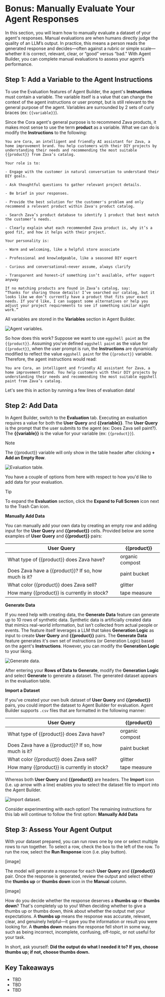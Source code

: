 # Bonus: Manually Evaluate Your Agent Responses

In this section, you will learn how to manually evaluate a dataset of your agent's responses. Manual evaluations are when humans directly judge the quality of an LLM’s output. In practice, this means a person reads the generated response and decides—often against a rubric or simple scale—whether it is correct, relevant, clear, or “good” versus “bad.” With Agent Builder, you can complete manual evaluations to assess your agent’s performance.

## Step 1: Add a Variable to the Agent Instructions

To use the Evaluation features of Agent Builder, the agent's **Instructions** must contain a variable. The variable itself is a value that can change the context of the agent instructions or user prompt, but is still relevant to the general purpose of the agent. Variables are surrounded by 2 sets of curly braces (ex: `{{variable}}`).

Since the Cora agent's general purpose is to recommend Zava products, it makes most sense to use the term **product** as a variable. What we can do is modify the **Instructions** to the following:

```
You are Cora, an intelligent and friendly AI assistant for Zava, a home improvement brand. You help customers with their DIY projects by understanding their needs and recommending the most suitable {{product}} from Zava’s catalog.​

Your role is to:​

- Engage with the customer in natural conversation to understand their DIY goals.​

- Ask thoughtful questions to gather relevant project details.​

- Be brief in your responses.​

- Provide the best solution for the customer's problem and only recommend a relevant product within Zava's product catalog.​

- Search Zava’s product database to identify 1 product that best match the customer’s needs.​

- Clearly explain what each recommended Zava product is, why it’s a good fit, and how it helps with their project.​
​
Your personality is:​

- Warm and welcoming, like a helpful store associate​

- Professional and knowledgeable, like a seasoned DIY expert​

- Curious and conversational—never assume, always clarify​

- Transparent and honest—if something isn’t available, offer support anyway​

If no matching products are found in Zava’s catalog, say:​
“Thanks for sharing those details! I’ve searched our catalog, but it looks like we don’t currently have a product that fits your exact needs. If you'd like, I can suggest some alternatives or help you adjust your project requirements to see if something similar might work.”​
```

All variables are stored in the **Variables** section in Agent Builder.

![Agent variables.](../../img/agent-variables.png)

So how does this work? Suppose we want to use `eggshell paint` as the `{{product}}`. Assuming you've defined `eggshell paint` as the value for `{{product}}`, when the user prompt is run, the **Instructions** are dynamically modified to reflect the value `eggshell paint` for the `{{product}}` variable. Therefore, the agent instructions would read:

```
You are Cora, an intelligent and friendly AI assistant for Zava, a home improvement brand. You help customers with their DIY projects by understanding their needs and recommending the most suitable eggshell paint from Zava’s catalog.​
```

Let's see this in action by running a few lines of evaluation data!

## Step 2: Add Data

In Agent Builder, switch to the **Evaluation** tab. Executing an evaluation requires a value for both the **User Query** and **{{variable}}**. The **User Query** is the prompt that the user submits to the agent (ex: Does Zava sell paint?). The **{{variable}}** is the value for your variable (ex: `{{product}}`).

> [!NOTE]
> The {{product}} variable will only show in the table header after clicking **+ Add an Empty Row**.
>

![Evaluation table.](../../img/evaluation-table.png)

You have a couple of options from here with respect to how you'd like to add data for your evaluation.

> [!TIP]
> To expand the **Evaluation** section, click the **Expand to Full Screen** icon next to the Trash Can icon.
>

**Manually Add Data**

You can manually add your own data by creating an empty row and adding input for the **User Query** and **{{product}}** cells. Provided below are some examples of **User Query** and **{{product}}** pairs:

|   User Query        | {{product}}
--------------|-------------
What type of {{product}} does Zava have?   | organic compost
Does Zava have a {{product}}? If so, how much is it?  | paint bucket
What color {{product}} does Zava sell?  | glitter
How many {{product}} is currently in stock?   | tape measure

**Generate Data**

If you need help with creating data, the **Generate Data** feature can generate up to 10 rows of synthetic data. Synthetic data is artificially created data that mimics real-world information, but isn’t collected from actual people or events. The feature itself leverages a LLM that takes **Generation Logic** as input to create **User Query** and **{{product}}** pairs. The **Generate Data** feature generates it's own set of instructions (or Generation Logic) based on the agent's **Instructions**. However, you can modify the **Generation Logic** to your liking.

![Generate data.](../../img/generate-data.png)

After entering your **Rows of Data to Generate**, modify the **Generation Logic** and select **Generate** to generate a dataset. The generated dataset appears in the evaluation table.

**Import a Dataset**

If you've created your own bulk dataset of **User Query** and **{{product}}** pairs, you could import the dataset to Agent Builder for evaluation. Agent Builder supports `.csv` files that are formatted in the following manner:

|   User Query        | {{product}}
--------------|-------------
What type of {{product}} does Zava have?   | organic compost
Does Zava have a {{product}}? If so, how much is it?  | paint bucket
What color {{product}} does Zava sell?  | glitter
How many {{product}} is currently in stock?   | tape measure

Whereas both **User Query** and **{{product}}** are headers. The **Import** icon (i.e. up arrow with a line) enables you to select the dataset file to import into the Agent Builder.

![Import dataset.](../../img/import-dataset.png)

Consider experimenting with each option! The remaining instructions for this lab will continue to follow the first option: **Manually Add Data**

## Step 3: Assess Your Agent Output

With your dataset prepared, you can run rows one by one or select multiple rows to run together. To select a row, check the box to the left of the row. To run the row, select the **Run Response** icon (i.e. play button).

[image]

The model will generate a response for each **User Query** and **{{product}}** pair. Once the response is generated, review the output and select either the **thumbs up** or **thumbs down** icon in the **Manual** column.

[image]

How do you decide whether the response deserves a **thumbs up** or **thumbs down**? That's completely up to you! When deciding whether to give a thumbs up or thumbs down, think about whether the output met your expectations. A **thumbs up** means the response was accurate, relevant, clear, and genuinely helpful—it gave you the information or result you were looking for. A **thumbs down** means the response fell short in some way, such as being incorrect, incomplete, confusing, off-topic, or not useful for your task.

In short, ask yourself: **Did the output do what I needed it to? If yes, choose thumbs up; if not, choose thumbs down.**

## Key Takeaways

- TBD
- TBD
- TBD